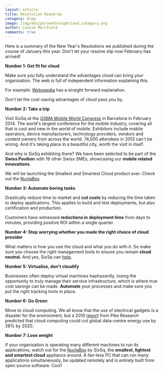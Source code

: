 ```yaml
---
layout: article
title: Resolution Round-Up
category: blog
image: /img/design/seethroughcloud_category.png
author: Louise Merifield
comments: true
---
```


Here is a summary of the New Year's Resolutions we published during the course of January this year. Don't let your resolve slip now February has arrived! 

**Number 1: Get fit for cloud**

Make sure you fully understand the advantages cloud can bring your organisation. The web is full of independent information explaining this.

For example: 
[Webopedia](http://www.webopedia.com/TERM/C/cloud_computing.html) has a straight forward explanation.

Don't let the cost-saving advantages of cloud pass you by.

**Number 2: Take a trip**

Visit SixSq at the [GSMA Mobile World Congress](http://www.mobileworldcongress.com) in Barcelona in February 2014. 
The world's largest conference for the mobile industry, covering all that is cool and new in the world of mobile. Exhibitors include mobile operators, device manufacturers, technology providers, vendors and content owners from across the world.  74,000 attendees in 2013 can't be wrong. And it's taking place in a beautiful city, worth the visit in itself.

And why is SixSq exhibiting there?  We have been selected to be part of the **Swiss Pavilion** with 19 other Swiss SMEs, showcasing our **mobile related innovations**.  

We will be launching the Smallest and Smartest Cloud product ever. Check out the [NuvlaBox](/products/nuvlabox.html) 

**Number 3: Automate boring tasks**

Drastically reduce time to market and **cut costs** by reducing the time taken to deploy applications. This applies to build and test deployments, but also certification and production.

Customers have witnessed **reductions in deployment time** from days to minutes, providing positive ROI within a single quarter.

**Number 4: Stop worrying whether you made the right choice of cloud provider**

What matters is how you use the cloud and what you do with it.  So make sure you choose the right management tools to ensure you remain **cloud neutral**.  And yes, SixSq can [help](/products/training-coaching.html). 

**Number 5: Virtualise, don’t cloudify**

Businesses often deploy virtual machines haphazardly, losing the opportunity to truly manage their service infrastructure, which is where true cost savings can be made. **Automate** your processes and make sure you put the right tracking tools in place.
 
**Number 6: Go Green**

Move to cloud computing. We all know that the use of electrical gadgets is a disaster for the environment, but a 2010 [report](http://www.navigantresearch.com/research/green-data-centers) from Pike Research predicted that cloud computing could cut global data-centre energy use by 38% by 2020. 


**Number 7: Lose weight**

If your organisation is operating many different machines to run its applications, watch out for the [NuvlaBox](/products/nuvlabox.html) by SixSq, the **smallest, lightest and smartest cloud** appliance around.  A fan-less PC that can run many applications simultaneously, be updated remotely and is entirely built from open source software.  Cool!

